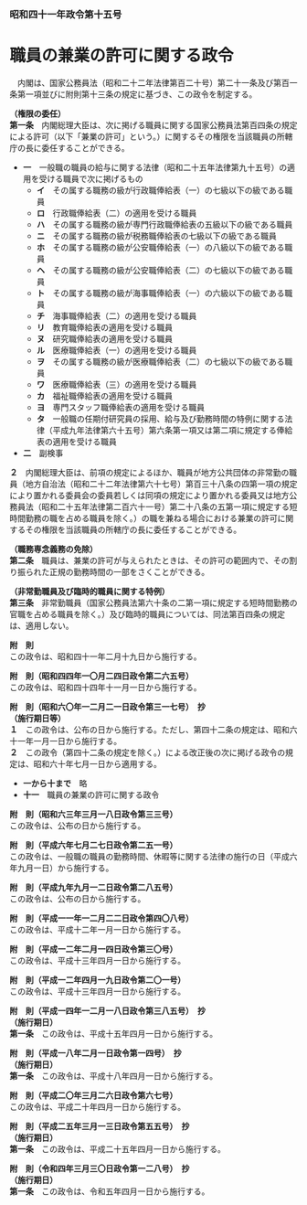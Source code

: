 ### 昭和四十一年政令第十五号  
# 職員の兼業の許可に関する政令  
　内閣は、国家公務員法（昭和二十二年法律第百二十号）第二十一条及び第百一条第一項並びに附則第十三条の規定に基づき、この政令を制定する。  
  
**（権限の委任）**  
**第一条**　内閣総理大臣は、次に掲げる職員に関する国家公務員法第百四条の規定による許可（以下「兼業の許可」という。）に関するその権限を当該職員の所轄庁の長に委任することができる。  
* **一**　一般職の職員の給与に関する法律（昭和二十五年法律第九十五号）の適用を受ける職員で次に掲げるもの  
	* **イ**　その属する職務の級が行政職俸給表（一）の七級以下の級である職員  
	* **ロ**　行政職俸給表（二）の適用を受ける職員  
	* **ハ**　その属する職務の級が専門行政職俸給表の五級以下の級である職員  
	* **ニ**　その属する職務の級が税務職俸給表の七級以下の級である職員  
	* **ホ**　その属する職務の級が公安職俸給表（一）の八級以下の級である職員  
	* **ヘ**　その属する職務の級が公安職俸給表（二）の七級以下の級である職員  
	* **ト**　その属する職務の級が海事職俸給表（一）の六級以下の級である職員  
	* **チ**　海事職俸給表（二）の適用を受ける職員  
	* **リ**　教育職俸給表の適用を受ける職員  
	* **ヌ**　研究職俸給表の適用を受ける職員  
	* **ル**　医療職俸給表（一）の適用を受ける職員  
	* **ヲ**　その属する職務の級が医療職俸給表（二）の七級以下の級である職員  
	* **ワ**　医療職俸給表（三）の適用を受ける職員  
	* **カ**　福祉職俸給表の適用を受ける職員  
	* **ヨ**　専門スタッフ職俸給表の適用を受ける職員  
	* **タ**　一般職の任期付研究員の採用、給与及び勤務時間の特例に関する法律（平成九年法律第六十五号）第六条第一項又は第二項に規定する俸給表の適用を受ける職員  
* **二**　副検事  
  
**２**　内閣総理大臣は、前項の規定によるほか、職員が地方公共団体の非常勤の職員（地方自治法（昭和二十二年法律第六十七号）第百三十八条の四第一項の規定により置かれる委員会の委員若しくは同項の規定により置かれる委員又は地方公務員法（昭和二十五年法律第二百六十一号）第二十八条の五第一項に規定する短時間勤務の職を占める職員を除く。）の職を兼ねる場合における兼業の許可に関するその権限を当該職員の所轄庁の長に委任することができる。  
  
**（職務専念義務の免除）**  
**第二条**　職員は、兼業の許可が与えられたときは、その許可の範囲内で、その割り振られた正規の勤務時間の一部をさくことができる。  
  
**（非常勤職員及び臨時的職員に関する特例）**  
**第三条**　非常勤職員（国家公務員法第六十条の二第一項に規定する短時間勤務の官職を占める職員を除く。）及び臨時的職員については、同法第百四条の規定は、適用しない。  
  
**附　則**  
この政令は、昭和四十一年二月十九日から施行する。  
  
**附　則（昭和四四年一〇月二四日政令第二六五号）**  
この政令は、昭和四十四年十一月一日から施行する。  
  
**附　則（昭和六〇年一二月二一日政令第三一七号）　抄**  
**（施行期日等）**  
**１**　この政令は、公布の日から施行する。ただし、第四十二条の規定は、昭和六十一年一月一日から施行する。  
**２**　この政令（第四十二条の規定を除く。）による改正後の次に掲げる政令の規定は、昭和六十年七月一日から適用する。  
* **一から十まで**　略  
* **十一**　職員の兼業の許可に関する政令  
  
**附　則（昭和六三年三月一八日政令第三三号）**  
この政令は、公布の日から施行する。  
  
**附　則（平成六年七月二七日政令第二五一号）**  
この政令は、一般職の職員の勤務時間、休暇等に関する法律の施行の日（平成六年九月一日）から施行する。  
  
**附　則（平成九年九月一二日政令第二八五号）**  
この政令は、公布の日から施行する。  
  
**附　則（平成一一年一二月二二日政令第四〇八号）**  
この政令は、平成十二年一月一日から施行する。  
  
**附　則（平成一二年二月一四日政令第三〇号）**  
この政令は、平成十三年四月一日から施行する。  
  
**附　則（平成一二年四月一九日政令第二〇一号）**  
この政令は、平成十三年四月一日から施行する。  
  
**附　則（平成一四年一二月一八日政令第三八五号）　抄**  
**（施行期日）**  
**第一条**　この政令は、平成十五年四月一日から施行する。  
  
**附　則（平成一八年二月一日政令第一四号）　抄**  
**（施行期日）**  
**第一条**　この政令は、平成十八年四月一日から施行する。  
  
**附　則（平成二〇年三月二六日政令第六七号）**  
この政令は、平成二十年四月一日から施行する。  
  
**附　則（平成二五年三月一三日政令第五五号）　抄**  
**（施行期日）**  
**第一条**　この政令は、平成二十五年四月一日から施行する。  
  
**附　則（令和四年三月三〇日政令第一二八号）　抄**  
**（施行期日）**  
**第一条**　この政令は、令和五年四月一日から施行する。  
  
